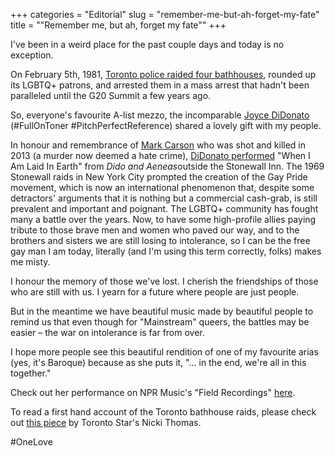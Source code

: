 +++
categories = "Editorial"
slug = "remember-me-but-ah-forget-my-fate"
title = "&quot;Remember me, but ah, forget my fate&quot;"
+++

<p>
	I've been in a weird place for the past couple days and today is no exception.
</p>
<p>
	On February 5th, 1981, <a href="http://www.thestar.com/news/gta/2011/02/04/thirty_years_after_the_bathhouse_raids.html" target="_blank">Toronto police raided four bathhouses</a>, rounded up its LGBTQ+ patrons, and arrested them in a mass arrest that hadn't been paralleled until the G20 Summit a few years ago.
</p>
<p>
	So, everyone's favourite A-list mezzo, the incomparable <a href="http://www.npr.org/event/music/383342822/joyce-didonato-takes-a-stand-at-stonewall" target="_blank">Joyce DiDonato </a>(#FullOnToner #PitchPerfectReference) shared a lovely gift with my people.
</p>
<p>
	In honour and remembrance of <a href="http://www.nytimes.com/2013/05/19/nyregion/killing-in-greenwich-village-looks-like-hate-crime-police-say.html?_r=0" target="_blank">Mark Carson</a> who was shot and killed in 2013 (a murder now deemed a hate crime), <a href="http://www.npr.org/event/music/383342822/joyce-didonato-takes-a-stand-at-stonewall" target="_blank">DiDonato performed</a> "When I Am Laid In Earth" from <em>Dido and Aeneas</em>outside the Stonewall Inn. The 1969 Stonewall raids in New York City prompted the creation of the Gay Pride movement, which is now an international phenomenon that, despite some detractors' arguments that it is nothing but a commercial cash-grab, is still prevalent and important and poignant. The LGBTQ+ community has fought many a battle over the years. Now, to have some high-profile allies paying tribute to those brave men and women who paved our way, and to the brothers and sisters we are still losing to intolerance, so I can be the free gay man I am today, literally (and I'm using this term correctly, folks) makes me misty.
</p>
<p>
	I honour the memory of those we've lost. I cherish the friendships of those who are still with us. I yearn for a future where people are just people.
</p>
<p>
	But in the meantime we have beautiful music made by beautiful people to remind us that even though for "Mainstream" queers, the battles may be easier – the war on intolerance is far from over.
</p>
<p>
	I hope more people see this beautiful rendition of one of my favourite arias (yes, it's Baroque) because as she puts it, "… in the end, we're all in this together."
</p>
<p>
	Check out her performance on NPR Music's "Field Recordings" <a href="http://www.huffingtonpost.com/2015/02/05/joyce-didonato-stonewall-_n_6616590.html?utm_hp_ref=arts&amp;ir=Arts" target="_blank">here</a>.
</p>
<p>
	To read a first hand account of the Toronto bathhouse raids, please check out <a href="http://www.thestar.com/news/gta/2011/02/04/thirty_years_after_the_bathhouse_raids.html" target="_blank">this piece</a> by Toronto Star's Nicki Thomas.
</p>
<p>
	#OneLove
</p>
